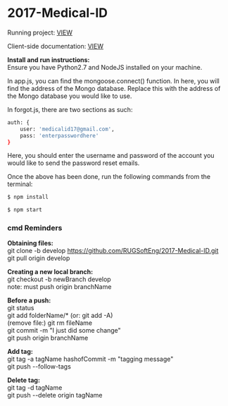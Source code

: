 # 2017-Medical-ID

Running project: [VIEW](https://medid.herokuapp.com/)

Client-side documentation: [VIEW](https://htmlpreview.github.io/?https://raw.githubusercontent.com/RUGSoftEng/2017-Medical-ID/develop/doc/index.html)

**Install and run instructions:**   
Ensure you have Python2.7 and NodeJS installed on your machine.

In app.js, you can find the mongoose.connect() function. In here, you will find the address of the Mongo database. Replace this with the address of the Mongo database you would like to use.

In forgot.js, there are two sections as such:

```sh
auth: {
    user: 'medicalid17@gmail.com',
    pass: 'enterpasswordhere'
}
```

Here, you should enter the username and password of the account you would like to send the password reset emails.

Once the above has been done, run the following commands from the terminal:

```sh
$ npm install
```

```sh
$ npm start
```
### cmd Reminders ###

**Obtaining files:**   
git clone -b develop https://github.com/RUGSoftEng/2017-Medical-ID.git  
git pull origin develop

**Creating a new local branch:**   
git checkout -b newBranch develop  
note: must push origin branchName 

**Before a push:**   
git status  
git add folderName/* (or: git add -A)  
(remove file:) git rm fileName  
git commit -m "I just did some change"   
git push origin branchName 

**Add tag:**  
git tag -a tagName hashofCommit -m "tagging message"  
git push --follow-tags  

**Delete tag:**  
git tag -d tagName  
git push --delete origin tagName
